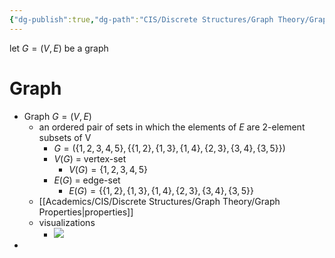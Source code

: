 ```yaml
---
{"dg-publish":true,"dg-path":"CIS/Discrete Structures/Graph Theory/Graph Theory.md","permalink":"/cis/discrete-structures/graph-theory/graph-theory/","created":"2024-03-21T16:44:23.460-04:00","updated":"2025-07-08T10:47:55.353-04:00"}
---
```


let $G=(V,E)$ be a graph
# Graph
- Graph $G=(V,E)$
	- an ordered pair of sets in which the elements of $E$ are 2-element subsets of V
		- $G=(\{1,2,3,4,5\},\{\{1,2\},\{1,3\},\{1,4\},\{2,3\},\{3,4\},\{3,5\}\})$
		- $V(G)$ = vertex-set
			- $V(G)=\{1,2,3,4,5\}$
		- $E(G)$ = edge-set
			- $E(G)=\{\{1,2\},\{1,3\},\{1,4\},\{2,3\},\{3,4\},\{3,5\}\}$
	- [[Academics/CIS/Discrete Structures/Graph Theory/Graph Properties\|properties]]
	- visualizations
		- ![](https://i.imgur.com/MNNwFpx.png)
- 




